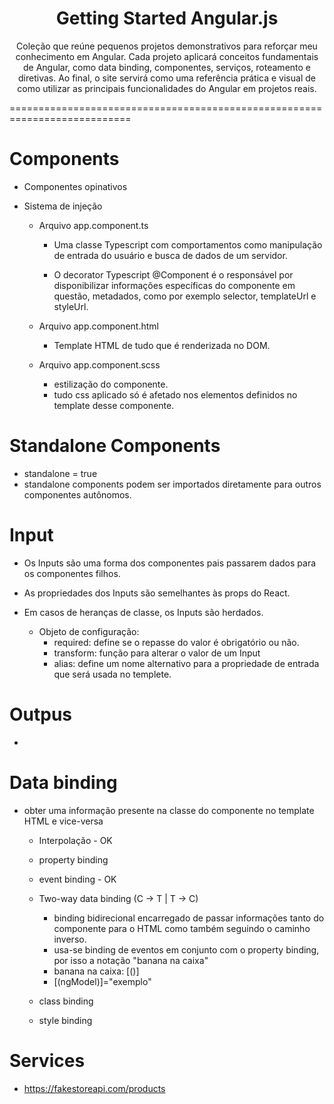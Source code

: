 <h1 align="center">Getting Started Angular.js</h1>

<p align="center">Coleção que reúne pequenos projetos demonstrativos para reforçar meu conhecimento em Angular. Cada projeto aplicará
conceitos fundamentais de Angular, como data binding, componentes, serviços, roteamento e diretivas. Ao final, o site
servirá como uma referência prática e visual de como utilizar as principais funcionalidades do Angular em projetos reais. </p>
===========================================================================

# Components
- Componentes opinativos
- Sistema de injeção

    - Arquivo app.component.ts
        - Uma classe Typescript com comportamentos como manipulação de entrada do usuário
           e busca de dados de um servidor.

        - O decorator Typescript @Component é o responsável por disponibilizar informações
           específicas do componente em questão, metadados, como por exemplo selector, templateUrl
           e styleUrl.
    
    - Arquivo app.component.html
        - Template HTML de tudo que é renderizada no DOM.
    
    - Arquivo app.component.scss
        - estilização do componente.
        - tudo css aplicado só é afetado nos elementos definidos no template desse componente.

# Standalone Components
- standalone = true
- standalone components podem ser importados diretamente para outros componentes autônomos.

# Input
- Os Inputs são uma forma dos componentes pais passarem dados para os componentes filhos.
- As propriedades dos Inputs são semelhantes às props do React.
- Em casos de heranças de classe, os Inputs são herdados.

    - Objeto de configuração:
        - required: define se o repasse do valor é obrigatório ou não.
        - transform: função para alterar o valor de um Input
        - alias: define um nome alternativo para a propriedade de entrada que será usada no templete.

# Outpus
-

# Data binding
- obter uma informação presente na classe do componente no template HTML e vice-versa

    - Interpolação - OK
    - property binding
    - event binding - OK

    - Two-way data binding (C -> T | T -> C)
        - binding bidirecional encarregado de passar informações tanto do componente para o HTML
          como também seguindo o caminho inverso.
        - usa-se binding de eventos em conjunto com o property binding, por isso a notação "banana na caixa"
        - banana na caixa: [()]
        - [(ngModel)]="exemplo"

    - class binding
    - style binding

# Services
- https://fakestoreapi.com/products